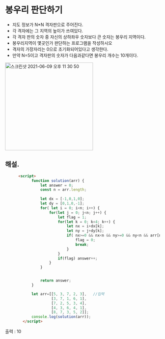 # 봉우리 판단하기
- 지도 정보가 N*N 격자판으로 주어진다.
- 각 격자에는 그 지역의 높이가 쓰여있다.
- 각 격자 판의 숫자 중 자신의 상하좌우 숫자보다 큰 숫자는 봉우리 지역이다.
- 봉우리지역이 몇곳인가 판단하는 프로그램을 작성하시오
- 격자의 가장자리는 0으로 초기화되어있다고 생각한다.
- 만약 N=5이고 격자판의 숫자가 다음과같다면 봉우리 개수는 10개이다.
 <img width="286" alt="스크린샷 2021-06-09 오후 11 30 50" src="https://user-images.githubusercontent.com/58588011/121374273-bd0ef800-c97a-11eb-8b88-4e2e9847ddd6.png">
 
 

## 해설.

```html
      <script>
            function solution(arr) {  
                let answer = 0;
                const n = arr.length;
                
                let dx = [-1,0,1,0];
                let dy = [0,1,0,-1];
                for( let i = 0; i<n; i++) {
                    for(let j = 0; j<n; j++) {
                        let flag = 1;
                        for(let k = 0; k<4; k++) {
                            let nx = i+dx[k];
                            let ny = j+dy[k];
                            if( nx>=0 && nx<n && ny>=0 && ny<n && arr[nx][ny] > arr[i][j]) {
                                flag = 0;
                                break;
                            }
                        }
                        if(flag) answer++;
                    }
                }


                return answer;
            }

            let arr=[[5, 3, 7, 2, 3],   //입력
                     [3, 7, 1, 6, 1],
                     [7, 2, 5, 3, 4],
                     [4, 3, 6, 4, 1],
                     [8, 7, 3, 5, 2]];
            console.log(solution(arr));
        </script>
```


출력 : 10

